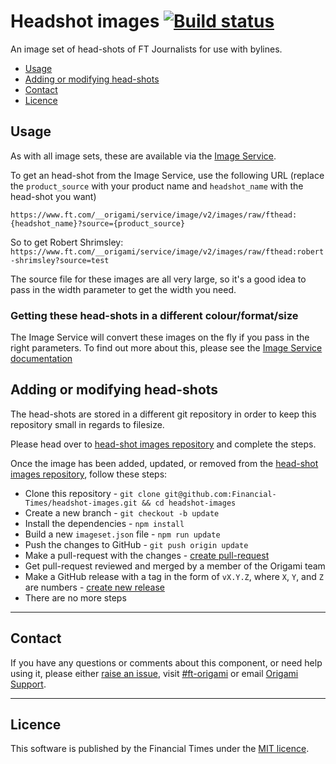 # Headshot images [![Build status](https://img.shields.io/circleci/project/Financial-Times/headshot-images.svg)](https://circleci.com/gh/Financial-Times/headshot-images)

An image set of head-shots of FT Journalists for use with bylines.

- [Usage](#usage)
- [Adding or modifying head-shots](#adding-or-modifying-head-shots)
- [Contact](#contact)
- [Licence](#licence)


## Usage

As with all image sets, these are available via the [Image Service](https://www.ft.com/__origami/service/image/v2).

To get an head-shot from the Image Service, use the following URL (replace the `product_source` with your product name and `headshot_name` with the head-shot you want)

`https://www.ft.com/__origami/service/image/v2/images/raw/fthead:{headshot_name}?source={product_source}`

So to get Robert Shrimsley:
`https://www.ft.com/__origami/service/image/v2/images/raw/fthead:robert-shrimsley?source=test`

The source file for these images are all very large, so it's a good idea to pass in the width parameter to get the width you need.

### Getting these head-shots in a different colour/format/size

The Image Service will convert these images on the fly if you pass in the right parameters. To find out more about this, please see the [Image Service documentation](https://www.ft.com/__origami/service/image/v2/docs/api)

## Adding or modifying head-shots

The head-shots are stored in a different git repository in order to keep this repository small in regards to filesize.

Please head over to [head-shot images repository](https://www.example.com) and complete the steps.

Once the image has been added, updated, or removed from the [head-shot images repository](https://www.example.com), follow these steps:

- Clone this repository - `git clone git@github.com:Financial-Times/headshot-images.git && cd headshot-images`
- Create a new branch - `git checkout -b update`
- Install the dependencies - `npm install`
- Build a new `imageset.json` file - `npm run update`
- Push the changes to GitHub - `git push origin update`
- Make a pull-request with the changes - [create pull-request](https://github.com/Financial-Times/headshot-images/compare/update?expand=1)
- Get pull-request reviewed and merged by a member of the Origami team
- Make a GitHub release with a tag in the form of `vX.Y.Z`, where `X`, `Y`, and `Z` are numbers - [create new release](https://github.com/Financial-Times/headshot-images/releases/new)
- There are no more steps

----

## Contact

If you have any questions or comments about this component, or need help using it, please either [raise an issue](https://github.com/Financial-Times/headshot-images/issues), visit [#ft-origami](https://financialtimes.slack.com/messages/ft-origami/) or email [Origami Support](mailto:origami-support@ft.com).

----

## Licence

This software is published by the Financial Times under the [MIT licence](http://opensource.org/licenses/MIT).
